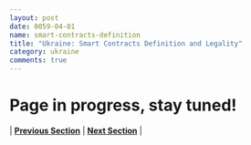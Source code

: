 ```yaml
---
layout: post
date: 0059-04-01
name: smart-contracts-definition
title: "Ukraine: Smart Contracts Definition and Legality"
category: ukraine
comments: true
---
```


# Page in progress, stay tuned!




| **[Previous Section]( https://neo-project.github.io/global-blockchain-compliance-hub//ukraine/ukraine-final-liability.html)** | **[Next Section]( https://neo-project.github.io/global-blockchain-compliance-hub//ukraine/ukraine-dispute-resolution.html)** |
